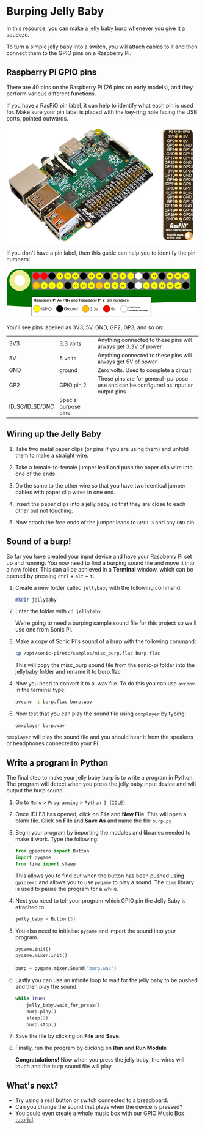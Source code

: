# Burping Jelly Baby

In this resource, you can make a jelly baby burp whenever you give it a squeeze.

To turn a simple jelly baby into a switch, you will attach cables to it and then connect them to the GPIO pins on a Raspberry Pi.

## Raspberry Pi GPIO pins

There are 40 pins on the Raspberry Pi (26 pins on early models), and they perform various different functions.

If you have a RasPiO pin label, it can help to identify what each pin is used for. Make sure your pin label is placed with the key-ring hole facing the USB ports, pointed outwards.

![](images/raspio-ports.jpg)

If you don't have a pin label, then this guide can help you to identify the pin numbers:

![](images/pinout.png)

You'll see pins labelled as 3V3, 5V, GND, GP2, GP3, and so on:

|   |   |   |
|---|---|---|
| 3V3 | 3.3 volts | Anything connected to these pins will always get 3.3V of power |
| 5V | 5 volts | Anything connected to these pins will always get 5V of power |
| GND | ground | Zero volts. Used to complete a circuit |
| GP2 | GPIO pin 2 | These pins are for general-purpose use and can be configured as input or output pins |
| ID_SC/ID_SD/DNC | Special purpose pins ||

## Wiring up the Jelly Baby

1. Take two metal paper clips (or pins if you are using them) and unfold them to make a straight wire.

1. Take a female-to-female jumper lead and push the paper clip wire into one of the ends.

1. Do the same to the other wire so that you have two identical jumper cables with paper clip wires in one end.

1. Insert the paper clips into a jelly baby so that they are close to each other but not touching.

1. Now attach the free ends of the jumper leads to `GPIO 3` and any `GND` pin.

## Sound of a burp!

So far you have created your input device and have your Raspberry Pi set up and running. You now need to find a burping sound file and move it into a new folder. This can all be achieved in a **Terminal** window, which can be opened by pressing `ctrl` + `alt` + `t`.

1. Create a new folder called `jellybaby` with the following command:

    ```bash
    mkdir jellybaby
    ```

1. Enter the folder with `cd jellybaby`

    We're going to need a burping sample sound file for this project so we'll use one from Sonic Pi.

1. Make a copy of Sonic Pi's sound of a burp with the following command:

    ```bash
    cp /opt/sonic-pi/etc/samples/misc_burp.flac burp.flac
    ```
    
    This will copy the misc_burp sound file from the sonic-pi folder into the jellybaby folder and rename it to burp.flac

1. Now you need to convert it to a .wav file. To do this you can use `avconv`. In the terminal type:

    ``` bash
    avconv -i burp.flac burp.wav
    ```

3.  Now test that you can play the sound file using `omxplayer` by typing:

    ```
    omxplayer burp.wav
    ```

`omxplayer` will play the sound file and you should hear it from the speakers or headphones connected to your Pi.

## Write a program in Python

The final step to make your jelly baby burp is to write a program in Python. The program will detect when you press the jelly baby input device and will output the burp sound.

1. Go to `Menu` > `Programming` > `Python 3 (IDLE)`

1. Once IDLE3 has opened, click on **File** and **New File**. This will open a blank file. Click on **File** and **Save As** and name the file `burp.py`

1. Begin your program by importing the modules and libraries needed to make it work. Type the following:

    ```python
    from gpiozero import Button
    import pygame
    from time import sleep
    ```

    This allows you to find out when the button has been pushed using `gpiozero` and allows you to use `pygame` to play a sound. The `time` library is used to pause the program for a while.
    
1. Next you need to tell your program which GPIO pin the Jelly Baby is attached to.

    ``` python
    jelly_baby = Button(3)
    ```

1. You also need to initialise `pygame` and import the sound into your program.

    ``` python
    pygame.init()
    pygame.mixer.init()

    burp = pygame.mixer.Sound("burp.wav")
    ```
1. Lastly you can use an infinite loop to wait for the jelly baby to be pushed and then play the sound.

    ``` python
    while True:
        jelly_baby.wait_for_press()
        burp.play()
        sleep(2)
        burp.stop()
    ```

1. Save the file by clicking on **File** and **Save**.

1. Finally, run the program by clicking on **Run** and **Run Module**

    **Congratulations!** Now when you press the jelly baby, the wires will touch and the burp sound file will play.


## What's next?

- Try using a real button or switch connected to a breadboard.
- Can you change the sound that plays when the device is pressed?
- You could even create a whole music box with our [GPIO Music Box tutorial](http://www.raspberrypi.org/learning/gpio-music-box/). 


